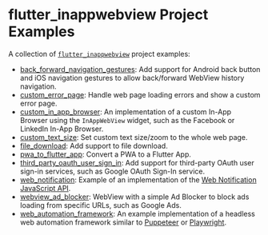# flutter_inappwebview Project Examples

A collection of [`flutter_inappwebview`](https://github.com/pichillilorenzo/flutter_inappwebview) project examples:
- [back_forward_navigation_gestures](/back_forward_navigation_gestures/): Add support for Android back button and iOS navigation gestures to allow back/forward WebView history navigation.
- [custom_error_page](/custom_error_page/): Handle web page loading errors and show a custom error page.
- [custom_in_app_browser](/custom_in_app_browser/): An implementation of a custom In-App Browser using the `InAppWebView` widget, such as the Facebook or LinkedIn In-App Browser.
- [custom_text_size](/custom_text_size/): Set custom text size/zoom to the whole web page.
- [file_download](/file_download/): Add support to file download.
- [pwa_to_flutter_app](/pwa_to_flutter_app/): Convert a PWA to a Flutter App.
- [third_party_oauth_user_sign_in](/third_party_oauth_user_sign_in/): Add support for third-party OAuth user sign-in services, such as Google OAuth Sign-In service.
- [web_notification](/web_notification/): Example of an implementation of the [Web Notification JavaScript API](https://developer.mozilla.org/en-US/docs/Web/API/Notifications_API).
- [webview_ad_blocker](/webview_ad_blocker/): WebView with a simple Ad Blocker to block ads loading from specific URLs, such as Google Ads.
- [web_automation_framework](/web_automation_framework/): An example implementation of a headless web automation framework similar to [Puppeteer](https://github.com/puppeteer/puppeteer) or [Playwright](https://github.com/microsoft/playwright).